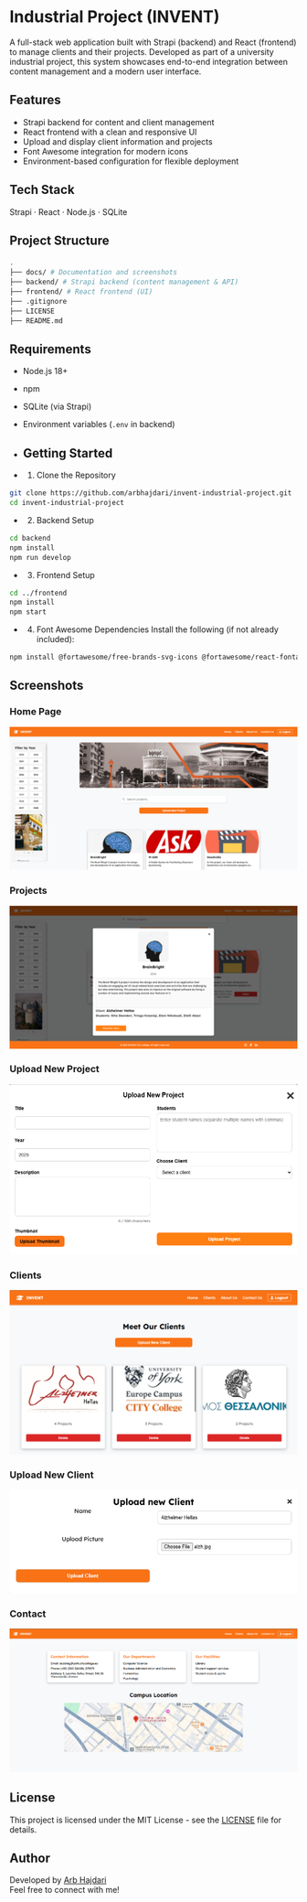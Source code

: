 # Industrial Project (INVENT)

A full-stack web application built with Strapi (backend) and React (frontend) to manage clients and their projects. Developed as part of a university industrial project, this system showcases end-to-end integration between content management and a modern user interface.

## Features
- Strapi backend for content and client management
- React frontend with a clean and responsive UI
- Upload and display client information and projects
- Font Awesome integration for modern icons
- Environment-based configuration for flexible deployment

## Tech Stack
Strapi · React · Node.js · SQLite 

## Project Structure
```bash 
.
├── docs/ # Documentation and screenshots
├── backend/ # Strapi backend (content management & API)
├── frontend/ # React frontend (UI)
├── .gitignore
├── LICENSE
├── README.md
```

## Requirements
- Node.js 18+
- npm
- SQLite (via Strapi)
- Environment variables (`.env` in backend)

- ## Getting Started
- 1. Clone the Repository
```bash 
git clone https://github.com/arbhajdari/invent-industrial-project.git
cd invent-industrial-project
```
- 2. Backend Setup
```bash 
cd backend
npm install
npm run develop
```
- 3. Frontend Setup
```bash 
cd ../frontend
npm install
npm start
```
- 4. Font Awesome Dependencies
Install the following (if not already included):
```bash 
npm install @fortawesome/free-brands-svg-icons @fortawesome/react-fontawesome @fortawesome/fontawesome-svg-core
```

## Screenshots

### Home Page
![Home](docs/screenshots/home.png)

### Projects
![Projects](docs/screenshots/projects.png)

### Upload New Project
![Upload Project](docs/screenshots/upload-project.png)

### Clients
![Clients](docs/screenshots/clients.png)

### Upload New Client
![Upload Client](docs/screenshots/upload-client.png)

### Contact
![Team](docs/screenshots/contact.png)


## License
This project is licensed under the MIT License - see the [LICENSE](LICENSE) file for details.

## Author
Developed by [Arb Hajdari](https://www.linkedin.com/in/arbhajdari)  
Feel free to connect with me!



